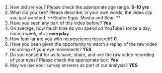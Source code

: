 1. How old are you? Please check the appropriate age range. **6-10 yrs**  
2. What did you see? Please describe, in your own words, the video clip you just watched. **Kinder Eggs. Masha and Bear. **  
3. Have you seen any part of this video before? **Yes**  
4. On average, how much time do you spend on YouTube? (once a day, once a week, etc.) **everyday**  
5. How familiar are you with neuroscience research? **0**  
6. Have you been given the opportunity to watch a replay of the raw video recording of your eye movements? **YES**  
7. Do you consent for us to save, share, and use the raw video recording of your eyes? Please check the appropriate box: **Yes**  
8. May we use your survey answers as part of our analysis? **YES**  
